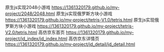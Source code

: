 原生js实现2048小游戏
https://1361320179.github.io/my-project/2048/2048.html 
原生js实现俄罗斯方块小游戏
https://1361320179.github.io/my-project/tetris-V1.0/tetris.html
原生js实现俄罗斯方块小游戏
https://1361320179.github.io/my-project/tetris-V2.0/tetris.html
高仿京东首页
https://1361320179.github.io/my-project/jd_index/jd_index.html
高仿京东详情页
https://1361320179.github.io/my-project/jd_detail/jd_detail.html
